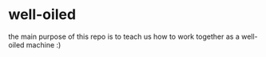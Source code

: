 well-oiled
==========

the main purpose of this repo is to teach us how to work together as a well-oiled machine :)
